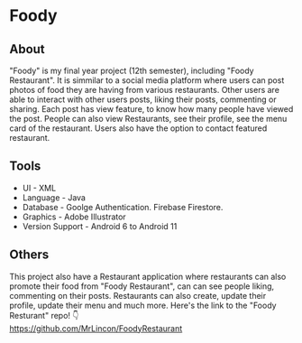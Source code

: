 # Foody

## About

"Foody" is my final year project (12th semester), including "Foody Restaurant". 
It is simmilar to a social media platform where users can post photos of food they are having from various restaurants.
Other users are able to interact with other users posts, liking their posts, commenting or sharing. Each post has view feature, 
to know how many people have viewed the post.
People can also view Restaurants, see their profile, see the menu card of the restaurant. Users also have the option to contact featured restaurant.

## Tools

- UI - XML
- Language - Java
- Database - Goolge Authentication. Firebase Firestore.
- Graphics - Adobe Illustrator
- Version Support - Android 6 to Android 11


## Others

This project also have a Restaurant application where restaurants can also promote their food from "Foody Restaurant", can can see people liking, commenting on their posts.
Restaurants can also create, update their profile, update their menu and much more.
Here's the link to the "Foody Resturant" repo! 👇 <br/>
https://github.com/MrLincon/FoodyRestaurant
